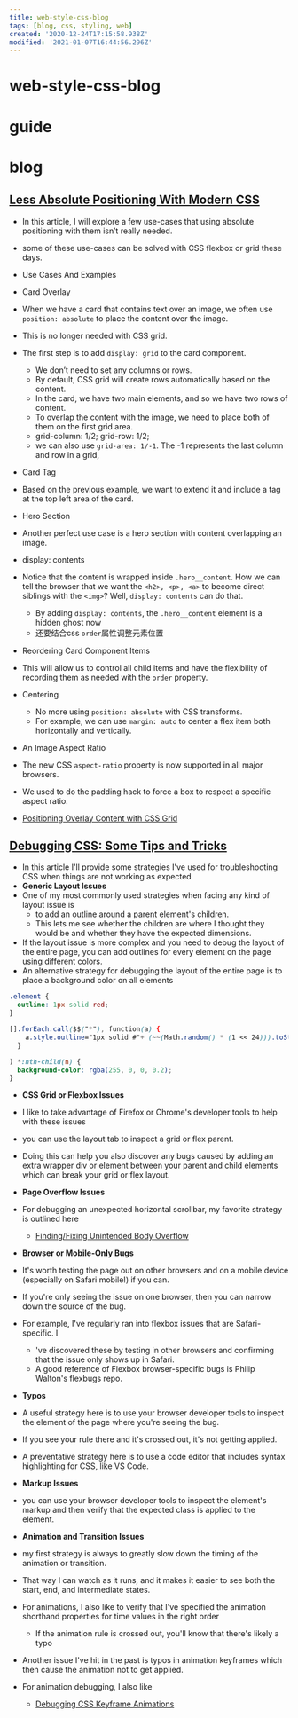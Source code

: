 ```yaml
---
title: web-style-css-blog
tags: [blog, css, styling, web]
created: '2020-12-24T17:15:58.938Z'
modified: '2021-01-07T16:44:56.296Z'
---
```


# web-style-css-blog

# guide

# blog

## [Less Absolute Positioning With Modern CSS](https://ishadeed.com/article/less-absolute-positioning-modern-css/)

- In this article, I will explore a few use-cases that using absolute positioning with them isn’t really needed.
- some of these use-cases can be solved with CSS flexbox or grid these days.

- Use Cases And Examples

- Card Overlay
- When we have a card that contains text over an image, we often use `position: absolute` to place the content over the image. 
- This is no longer needed with CSS grid.
- The first step is to add `display: grid` to the card component. 
  - We don’t need to set any columns or rows.
  - By default, CSS grid will create rows automatically based on the content. 
  - In the card, we have two main elements, and so we have two rows of content.
  - To overlap the content with the image, we need to place both of them on the first grid area.
  - grid-column: 1/2; grid-row: 1/2; 
  - we can also use `grid-area: 1/-1`. The -1 represents the last column and row in a grid, 

- Card Tag
- Based on the previous example, we want to extend it and include a tag at the top left area of the card.

- Hero Section
- Another perfect use case is a hero section with content overlapping an image.

- display: contents
- Notice that the content is wrapped inside `.hero__content`. How we can tell the browser that we want the `<h2>, <p>, <a>` to become direct siblings with the `<img>`? Well,  `display: contents` can do that.
  - By adding `display: contents`, the `.hero__content` element is a hidden ghost now
  - 还要结合css `order`属性调整元素位置

- Reordering Card Component Items
- This will allow us to control all child items and have the flexibility of recording them as needed with the `order` property.

- Centering
  - No more using `position: absolute` with CSS transforms. 
  - For example, we can use `margin: auto` to center a flex item both horizontally and vertically.

- An Image Aspect Ratio
- The new CSS `aspect-ratio` property is now supported in all major browsers. 
- We used to do the padding hack to force a box to respect a specific aspect ratio.

- [Positioning Overlay Content with CSS Grid](https://css-tricks.com/positioning-overlay-content-with-css-grid/)

## [Debugging CSS: Some Tips and Tricks](https://dev.to/sheelah_b/debugging-css-some-tips-and-tricks-bek)

- In this article I'll provide some strategies I've used for troubleshooting CSS when things are not working as expected
- **Generic Layout Issues**
- One of my most commonly used strategies when facing any kind of layout issue is 
  - to add an outline around a parent element's children. 
  - This lets me see whether the children are where I thought they would be and whether they have the expected dimensions. 
- If the layout issue is more complex and you need to debug the layout of the entire page, you can add outlines for every element on the page using different colors.
- An alternative strategy for debugging the layout of the entire page is to place a background color on all elements

```CSS
.element {
  outline: 1px solid red;
}

[].forEach.call($$("*"), function(a) {
    a.style.outline="1px solid #"+ (~~(Math.random() * (1 << 24))).toString(16)
  }

) *:nth-child(n) {
  background-color: rgba(255, 0, 0, 0.2);
}
```

- **CSS Grid or Flexbox Issues**
- I like to take advantage of Firefox or Chrome's developer tools to help with these issues
- you can use the layout tab to inspect a grid or flex parent.
- Doing this can help you also discover any bugs caused by adding an extra wrapper div or element between your parent and child elements which can break your grid or flex layout.

- **Page Overflow Issues**
- For debugging an unexpected horizontal scrollbar, my favorite strategy is outlined here
  - [Finding/Fixing Unintended Body Overflow](https://css-tricks.com/findingfixing-unintended-body-overflow/)

- **Browser or Mobile-Only Bugs**
- It's worth testing the page out on other browsers and on a mobile device (especially on Safari mobile!) if you can. 
- If you're only seeing the issue on one browser, then you can narrow down the source of the bug.
- For example, I've regularly ran into flexbox issues that are Safari-specific. I
  - 've discovered these by testing in other browsers and confirming that the issue only shows up in Safari. 
  - A good reference of Flexbox browser-specific bugs is Philip Walton's flexbugs repo.

- **Typos**
- A useful strategy here is to use your browser developer tools to inspect the element of the page where you're seeing the bug. 
- If you see your rule there and it's crossed out, it's not getting applied.
- A preventative strategy here is to use a code editor that includes syntax highlighting for CSS, like VS Code.

- **Markup Issues**
- you can use your browser developer tools to inspect the element's markup and then verify that the expected class is applied to the element.

- **Animation and Transition Issues**
- my first strategy is always to greatly slow down the timing of the animation or transition. 
- That way I can watch as it runs, and it makes it easier to see both the start, end, and intermediate states.
- For animations, I also like to verify that I've specified the animation shorthand properties for time values in the right order
  - If the animation rule is crossed out, you'll know that there's likely a typo
- Another issue I've hit in the past is typos in animation keyframes which then cause the animation not to get applied.
- For animation debugging, I also like 
  - [Debugging CSS Keyframe Animations](https://css-tricks.com/debugging-css-keyframe-animations/)
